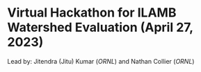 # Virtual Hackathon for ILAMB Watershed Evaluation (April 27, 2023)

Lead by: Jitendra (Jitu) Kumar (_ORNL_) and Nathan Collier (_ORNL_)
